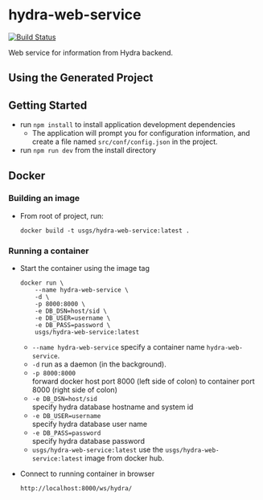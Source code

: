 hydra-web-service
==============
[![Build Status](https://travis-ci.org/usgs/hydra-web-service.svg?branch=master)](https://travis-ci.org/usgs/hydra-web-service)

Web service for information from Hydra backend.


Using the Generated Project
---------------------------

## Getting Started
- run `npm install` to install application development dependencies
    - The application will prompt you for configuration information,
      and create a file named `src/conf/config.json` in the project.
- run `npm run dev` from the install directory


## Docker

### Building an image

- From root of project, run:
    ```
    docker build -t usgs/hydra-web-service:latest .
    ```

### Running a container

- Start the container using the image tag
    ```
    docker run \
        --name hydra-web-service \
        -d \
        -p 8000:8000 \
        -e DB_DSN=host/sid \
        -e DB_USER=username \
        -e DB_PASS=password \
        usgs/hydra-web-service:latest
    ```

    - `--name hydra-web-service`
      specify a container name `hydra-web-service`.
    - `-d`
      run as a daemon (in the background).
    - `-p 8000:8000` \
      forward docker host port 8000 (left side of colon)
      to container port 8000 (right side of colon)
    - `-e DB_DSN=host/sid` \
      specify hydra database hostname and system id
    - `-e DB_USER=username` \
      specify hydra database user name
    - `-e DB_PASS=password` \
      specify hydra database password
    - `usgs/hydra-web-service:latest`
      use the `usgs/hydra-web-service:latest` image from docker hub.


- Connect to running container in browser
  ```
  http://localhost:8000/ws/hydra/
  ```
